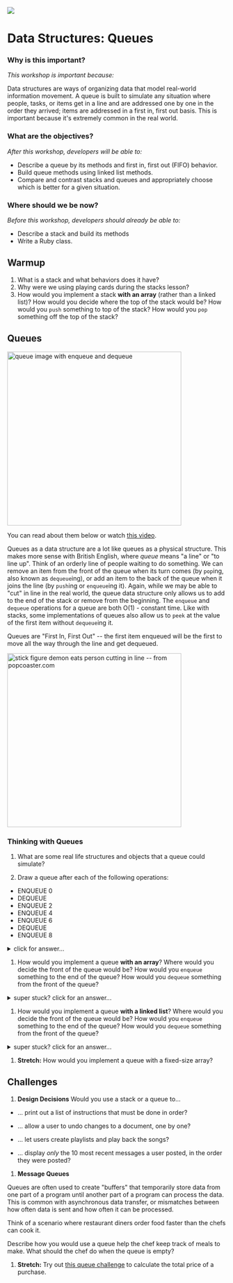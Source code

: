 <!--
Creator: Team, editing by Cory
Market: SF
-->

![](https://ga-dash.s3.amazonaws.com/production/assets/logo-9f88ae6c9c3871690e33280fcf557f33.png)

# Data Structures: Queues


### Why is this important?
<!-- framing the "why" in big-picture/real world examples -->
*This workshop is important because:*

Data structures are ways of organizing data that model real-world information movement. A queue is built to simulate any situation where people, tasks, or items get in a line and are addressed one by one in the order they arrived; items are addressed in a first in, first out basis. This is important because it's extremely common in the real world.

### What are the objectives?
<!-- specific/measurable goal for students to achieve -->
*After this workshop, developers will be able to:*

- Describe a queue by its methods and first in, first out (FIFO) behavior.
- Build queue methods using linked list methods.
- Compare and contrast stacks and queues and appropriately choose which is better for a given situation.

### Where should we be now?
<!-- call out the skills that are prerequisites -->
*Before this workshop, developers should already be able to:*

- Describe a stack and build its methods
- Write a Ruby class.


## Warmup

1. What is a stack and what behaviors does it have?
1. Why were we using playing cards during the stacks lesson?
1. How would you implement a stack **with an array** (rather than a linked list)? How would you decide where the top of the stack would be? How would you `push` something to top of the stack? How would you `pop` something off the top of the stack?

## Queues

<img src="https://upload.wikimedia.org/wikipedia/commons/thumb/5/52/Data_Queue.svg/2000px-Data_Queue.svg.png" width="400px" alt="queue image with enqueue and dequeue">

You can read about them below or watch [this video](https://www.youtube.com/watch?v=6QS_Cup1YoI).

Queues as a data structure are a lot like queues as a physical structure. This makes more sense with British English, where *queue* means "a line" or "to line up". Think of an orderly line of people waiting to do something. We can remove an item from the front of the queue when its turn comes (by `pop`ing, also known as `dequeue`ing), or add an item to the back of the queue when it joins the line (by `push`ing or `enqueue`ing it). Again, while we may be able to "cut" in line in the real world, the queue data structure only allows us to add to the end of the stack or remove from the beginning.  The `enqueue` and `dequeue` operations for a queue are both O(1) - constant time.  Like with stacks, some implementations of queues also allow us to `peek` at the value of the first item without `dequeue`ing it.

Queues are "First In, First Out" -- the first item enqueued will be the first to move all the way through the line and get dequeued.

<img src="http://www.rioleo.org/images/static/queuesafety.jpg" alt="stick figure demon eats person cutting in line -- from popcoaster.com" width="400px">

### Thinking with Queues

1. What are some real life structures and objects that a queue could simulate?

1.  Draw a queue after each of the following operations:

  * ENQUEUE 0
  * DEQUEUE
  * ENQUEUE 2
  * ENQUEUE 4
  * ENQUEUE 6
  * DEQUEUE
  * ENQUEUE 8

  <details><summary>click for answer...</summary>
    ```
    * start        []
    * ENQUEUE 0    [0]
    * DEQUEUE      []
    * ENQUEUE 2    [2]
    * ENQUEUE 4    [2, 4]
    * ENQUEUE 6    [2, 4, 6]
    * DEQUEUE      [4, 6]
    * ENQUEUE 8    [4, 6, 8]
    ```
  </details>



1. How would you implement a queue **with an array**? Where would you decide the front of the queue would be? How would you `enqueue` something to the end of the queue? How would you `dequeue` something from the front of the queue?

 <details><summary>super stuck? click for an answer...</summary>
 > The "front" could be the beginning of the array.  To enqueue, you'd use JavaScript's handy `push` array method. To dequeue, you could use JavaScript's `shift` method, which removes and returns the first element from an array.
 </details>


1. How would you implement a queue **with a linked list**? Where would you decide the front of the queue would be? How would you `enqueue` something to the end of the queue? How would you `dequeue` something from the front of the queue?

 <details><summary>super stuck? click for an answer...</summary>
 > The "front" could be the head of the linked list. The "back" could be the tail. You could enqueue by `append`ing to the tail. You could dequeue by deleting and returning the head node.
 </details>

1. **Stretch:** How would you implement a queue with a fixed-size array?



## Challenges



1. **Design Decisions**
  Would you use a stack or a queue to...

  * ... print out a list of instructions that must be done in order?

  * ... allow a user to undo changes to a document, one by one?

  * ... let users create playlists and play back the songs?

  * ... display *only* the 10 most recent messages a user posted, in the order they were posted?


1. **Message Queues**

 Queues are often used to create "buffers" that temporarily store data from one part of a program until another part of a program can process the data. This is common with asynchronous data transfer, or mismatches between how often data is sent and how often it can be processed.

 Think of a scenario where restaurant diners order food faster than the chefs can cook it.  

 Describe how you would use a queue help the chef keep track of meals to make.  What should the chef do when the queue is empty?

1. **Stretch:** Try out [this queue challenge](queues-challenge.md) to calculate the total price of a purchase.
